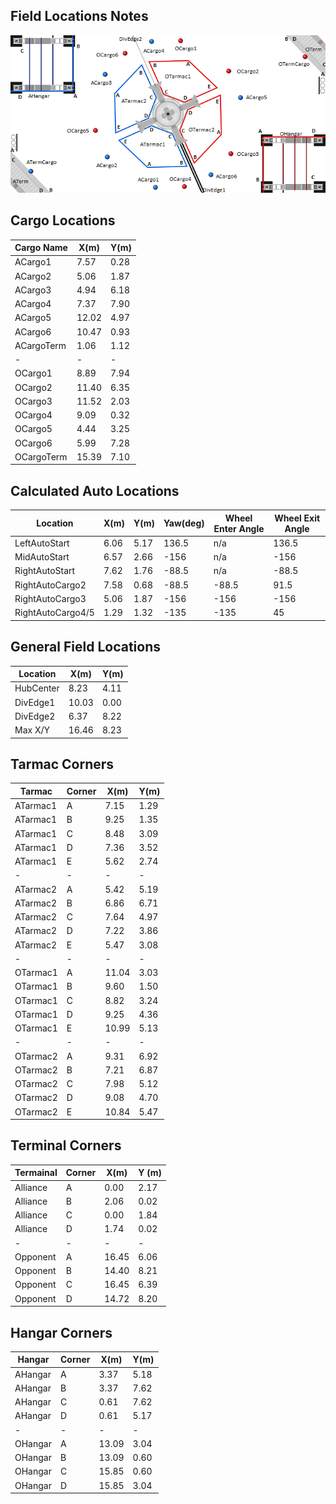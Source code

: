 ## Field Locations Notes

![field](docs/FieldLocationsImage.png)

## Cargo Locations

| Cargo Name | X(m)  | Y(m) |
| ---------- | ----- | ---- |
| ACargo1    | 7.57  | 0.28 |
| ACargo2    | 5.06  | 1.87 |
| ACargo3    | 4.94  | 6.18 |
| ACargo4    | 7.37  | 7.90 |
| ACargo5    | 12.02 | 4.97 |
| ACargo6    | 10.47 | 0.93 |
| ACargoTerm | 1.06  | 1.12 |
| -          | -     | -    |
| OCargo1    | 8.89  | 7.94 |
| OCargo2    | 11.40 | 6.35 |
| OCargo3    | 11.52 | 2.03 |
| OCargo4    | 9.09  | 0.32 |
| OCargo5    | 4.44  | 3.25 |
| OCargo6    | 5.99  | 7.28 |
| OCargoTerm | 15.39 | 7.10 |

## Calculated Auto Locations

| Location          | X(m) | Y(m) | Yaw(deg) | Wheel Enter Angle | Wheel Exit Angle |
| ----------------- | ---- | ---- | -------- | ----------------- | ---------------- |
| LeftAutoStart     | 6.06 | 5.17 | 136.5    | n/a               | 136.5            |
| MidAutoStart      | 6.57 | 2.66 | -156     | n/a               | -156             |
| RightAutoStart    | 7.62 | 1.76 | -88.5    | n/a               | -88.5            |
| RightAutoCargo2   | 7.58 | 0.68 | -88.5    | -88.5             | 91.5             |
| RightAutoCargo3   | 5.06 | 1.87 | -156     | -156              | -156             |
| RightAutoCargo4/5 | 1.29 | 1.32 | -135     | -135              | 45               |

## General Field Locations

| Location  | X(m)  | Y(m) |
| --------- | ----- | ---- |
| HubCenter | 8.23  | 4.11 |
| DivEdge1  | 10.03 | 0.00 |
| DivEdge2  | 6.37  | 8.22 |
| Max X/Y   | 16.46 | 8.23 |

## Tarmac Corners

| Tarmac   | Corner | X(m)  | Y(m) |
| -------- | ------ | ----- | ---- |
| ATarmac1 | A      | 7.15  | 1.29 |
| ATarmac1 | B      | 9.25  | 1.35 |
| ATarmac1 | C      | 8.48  | 3.09 |
| ATarmac1 | D      | 7.36  | 3.52 |
| ATarmac1 | E      | 5.62  | 2.74 |
| -        | -      | -     | -    |
| ATarmac2 | A      | 5.42  | 5.19 |
| ATarmac2 | B      | 6.86  | 6.71 |
| ATarmac2 | C      | 7.64  | 4.97 |
| ATarmac2 | D      | 7.22  | 3.86 |
| ATarmac2 | E      | 5.47  | 3.08 |
| -        | -      | -     | -    |
| OTarmac1 | A      | 11.04 | 3.03 |
| OTarmac1 | B      | 9.60  | 1.50 |
| OTarmac1 | C      | 8.82  | 3.24 |
| OTarmac1 | D      | 9.25  | 4.36 |
| OTarmac1 | E      | 10.99 | 5.13 |
| -        | -      | -     | -    |
| OTarmac2 | A      | 9.31  | 6.92 |
| OTarmac2 | B      | 7.21  | 6.87 |
| OTarmac2 | C      | 7.98  | 5.12 |
| OTarmac2 | D      | 9.08  | 4.70 |
| OTarmac2 | E      | 10.84 | 5.47 |

## Terminal Corners

| Termainal | Corner | X(m)  | Y (m) |
| --------- | ------ | ----- | ----- |
| Alliance  | A      | 0.00  | 2.17  |
| Alliance  | B      | 2.06  | 0.02  |
| Alliance  | C      | 0.00  | 1.84  |
| Alliance  | D      | 1.74  | 0.02  |
| -         | -      | -     | -     |
| Opponent  | A      | 16.45 | 6.06  |
| Opponent  | B      | 14.40 | 8.21  |
| Opponent  | C      | 16.45 | 6.39  |
| Opponent  | D      | 14.72 | 8.20  |

## Hangar Corners

| Hangar  | Corner | X(m)  | Y(m) |
| ------- | ------ | ----- | ---- |
| AHangar | A      | 3.37  | 5.18 |
| AHangar | B      | 3.37  | 7.62 |
| AHangar | C      | 0.61  | 7.62 |
| AHangar | D      | 0.61  | 5.17 |
| -       | -      | -     | -    |
| OHangar | A      | 13.09 | 3.04 |
| OHangar | B      | 13.09 | 0.60 |
| OHangar | C      | 15.85 | 0.60 |
| OHangar | D      | 15.85 | 3.04 |



